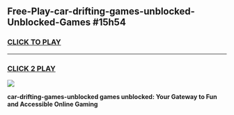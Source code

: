 
## Free-Play-car-drifting-games-unblocked-Unblocked-Games #15h54
<h3>
<a href="https://news.freeplayer.one?title=car-drifting-games-unblocked&ref=8M">CLICK TO PLAY</a></h3>
<hr>

<h3>
<a href="https://news.freeplayer.one?title=car-drifting-games-unblocked&ref=8M">CLICK 2 PLAY</a>
  
</h3>

<a href="https://news.freeplayer.one?title=car-drifting-games-unblocked&ref=8M"><img src="https://clearcache.store/games.png"></a>


**car-drifting-games-unblocked games unblocked: Your Gateway to Fun and Accessible Online Gaming**
